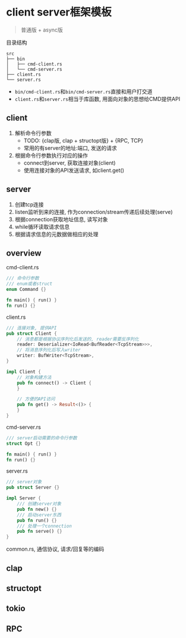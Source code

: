 # client server框架模板

> 普通版 + async版

目录结构

```
src
├── bin
│   ├── cmd-client.rs
│   └── cmd-server.rs
├── client.rs
└── server.rs
```

- `bin/cmd-client.rs`和`bin/cmd-server.rs`直接和用户打交道
- `client.rs`和`server.rs`相当于库函数, 用面向对象的思想给CMD提供API

## client

1. 解析命令行参数
    - TODO: {clap版, clap + structopt版} + {RPC, TCP}
    - 常用的有server的地址:端口, 发送的请求
2. 根据命令行参数执行对应的操作
    - connect到server, 获取连接对象(client)
    - 使用连接对象的API发送请求, 如client.get()


## server

1. 创建tcp连接
2. listen监听到来的连接, 作为connection/stream传递后续处理(serve)
3. 根据connection获取地址信息, 读写对象
4. while循环读取请求信息
5. 根据请求信息的元数据做相应的处理


## overview

cmd-client.rs

```rust
/// 命令行参数
/// enum或者struct
enum Command {}

fn main() { run() }
fn run() {}
```

client.rs

```rust
/// 连接对象, 提供API
pub struct Client {
    // 消息都是根据协议序列化后发送的, reader需要反序列化
    reader: Deserializer<IoRead<BufReader<TcpStream>>>,
    // 将消息序列化后写入writer
    writer: BufWriter<TcpStream>,
}

impl Client {
    // 对象构建方法
    pub fn connect() -> Client {
    }

    // 方便的API访问
    pub fn get() -> Result<()> {
    }
}
```

cmd-server.rs

```rust
/// server启动需要的命令行参数
struct Opt {}

fn main() { run() }
fn run() {}
```

server.rs

```rust
/// server对象
pub struct Server {}

impl Server {
    /// 创建server对象
    pub fn new() {}
    /// 启动server东西
    pub fn run() {}
    /// 处理一个connection
    pub fn serve() {}
}
```

common.rs, 通信协议, 请求/回复等的编码

## clap

## structopt

## tokio

## RPC

